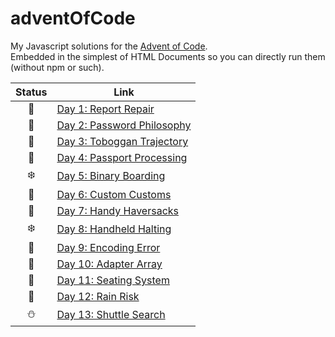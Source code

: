 # adventOfCode

My Javascript solutions for the [Advent of Code](https://adventofcode.com/).  
Embedded in the simplest of HTML Documents so you can directly run them (without npm or such).  

| Status | Link                                                      |
| :----: | --------------------------------------------------------- |
|   🎄    | [Day 1: Report Repair](/Day-01-Report-Repair)             |
|   🎁    | [Day 2: Password Philosophy](/Day-02-Password-Philosophy) |
|   🌟    | [Day 3: Toboggan Trajectory](/Day-03-Toboggan-Trajectory) |
|   🎅    | [Day 4: Passport Processing](/Day-04-Passport-Processing) |
|   ❄️    | [Day 5: Binary Boarding](/Day-05-Binary-Boarding)         |
|   🍪    | [Day 6: Custom Customs](/Day-06-Custom-Customs)           |
|   🎄    | [Day 7: Handy Haversacks](/Day-07-Handy-Haversacks)       |
|   ❄️    | [Day 8: Handheld Halting](/Day-08-Handheld-Halting)       |
|   🌟    | [Day 9: Encoding Error](/Day-09-Encoding-Error)           |
|   🎅    | [Day 10: Adapter Array](/Day-10-Adapter-Array)            |
|   🦌    | [Day 11: Seating System](/Day-11-Seating-System)          |
|   🎅    | [Day 12: Rain Risk](/Day-12-Rain-Risk)                    |
|   ⛄    | [Day 13: Shuttle Search](/Day-12-Rain-Risk)               |